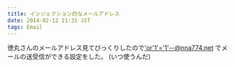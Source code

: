 ```yaml
---
title: インジェクション的なメールアドレス
date: 2014-02-12 21:31 JST
tags: Email
---
```


徳丸さんのメールアドレス見てびっくりしたので['or'1'='1'--@nna774.net](mailto:'or'1'='1'--@nna774.net) でメールの送受信ができる設定をした。
(いつ使うんだ)
